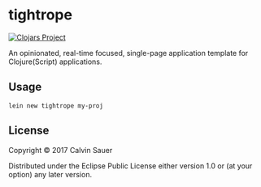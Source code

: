 # tightrope

[![Clojars Project](https://img.shields.io/clojars/v/tightrope/lein-template.svg)](https://clojars.org/tightrope/lein-template)

An opinionated, real-time focused, single-page application template for
Clojure(Script) applications.

## Usage

```
lein new tightrope my-proj
```

## License

Copyright © 2017 Calvin Sauer

Distributed under the Eclipse Public License either version 1.0 or (at
your option) any later version.
